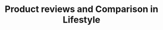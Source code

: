 ---
layout: category
category: product-reviews-comparison
title: Product reviews and Comparison in Lifestyle
description: Product reviews and comparison resources provide information and opinions about products and services, often to help consumers make informed purchasing decisions.
permalink: /product-reviews-comparison/
---